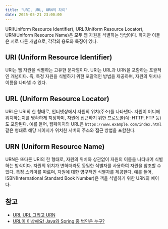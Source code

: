 ```yaml
---
title: "URI, URL, URN의 차이"
date: 2025-05-21 23:00:00
---
```


URI(Uniform Resource Identifier), URL(Uniform Resource Locator), URN(Uniform Resource Name)은 모두 웹 자원을 식별하는 방법이다. 
하지만 이들은 서로 다른 개념으로, 각각의 용도와 특징이 있다.

## URI (Uniform Resource Identifier)

URI는 웹 자원을 식별하는 고유한 문자열이다. URI는 URL과 URN을 포함하는 포괄적인 개념이다.
즉, 특정 자원을 식별하기 위한 포괄적인 방법을 제공하며, 자원의 위치나 이름을 나타낼 수 있다.

## URL (Uniform Resource Locator)

URL은 URI의 한 형태로, 인터넷상에서 자원의 위치(주소)를 나타낸다.
자원이 어디에 위치하는지를 명확하게 지정하며, 자원에 접근하기 위한 프로토콜(예: HTTP, FTP 등)도 포함된다.
예를 들어, 웹페이지의 URL은 `https://www.example.com/index.html` 같은 형태로 해당 페이지가 위치한 서버의 주소와 접근 방법을 포함한다.

## URN (Uniform Resource Name)

URN은 또다른 URI의 한 형태로, 자원의 위치와 상관없이 자원의 이름을 나타내어 식별하는 방식이다.
자원의 위치가 변하더라도 동일한 식별자를 사용하여 자원을 참조할 수 있다.
특정 스키마를 따르며, 자원에 대한 영구적인 식별자를 제공한다.
예를 들어, ISBN(International Standard Book Number)은 책을 식별하기 위한 URN의 예이다.


## 참고

- [URI, URL 그리고 URN](https://hudi.blog/uri-url-urn/)
- [URL이 이상해요! Java와 Spring 중 범인은 누구?](https://tech.kakaopay.com/post/url-is-strange/)